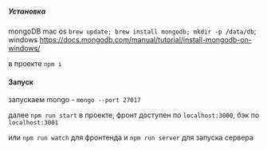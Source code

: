 ##### Установка
 mongoDB
 mac os `brew update; brew install mongodb; mkdir -p /data/db`;
 windows https://docs.mongodb.com/manual/tutorial/install-mongodb-on-windows/
 
 в проекте `npm i`
 
#### Запуск
запускаем mongo - `mongo --port 27017`

далее `npm run start` в проекте, фронт доступен по `localhost:3000`, бэк по `localhost:3001`

или  `npm run watch` для фронтенда и `npm run server` для запуска сервера
 
